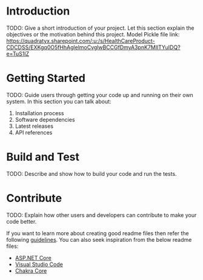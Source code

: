 # Introduction 
TODO: Give a short introduction of your project. Let this section explain the objectives or the motivation behind this project. 
Model Pickle file link: https://quadratyx.sharepoint.com/:u:/s/HealthCareProduct-CDCDSS/EXKgq0O5fHhAglelmoCvglwBCCGfDmyA3pnK7MIlTYuIDQ?e=TuS1lZ 
# Getting Started
TODO: Guide users through getting your code up and running on their own system. In this section you can talk about:
1.	Installation process
2.	Software dependencies
3.	Latest releases
4.	API references

# Build and Test
TODO: Describe and show how to build your code and run the tests. 

# Contribute
TODO: Explain how other users and developers can contribute to make your code better. 

If you want to learn more about creating good readme files then refer the following [guidelines](https://docs.microsoft.com/en-us/azure/devops/repos/git/create-a-readme?view=azure-devops). You can also seek inspiration from the below readme files:
- [ASP.NET Core](https://github.com/aspnet/Home)
- [Visual Studio Code](https://github.com/Microsoft/vscode)
- [Chakra Core](https://github.com/Microsoft/ChakraCore)